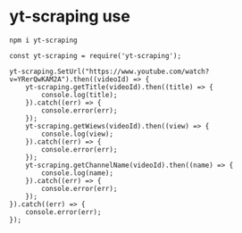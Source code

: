 ﻿# yt-scraping use
 
 ```npm i yt-scraping```

```
const yt-scraping = require('yt-scraping');

yt-scraping.SetUrl("https://www.youtube.com/watch?v=YRerQwKAM2A").then((videoId) => {
    yt-scraping.getTitle(videoId).then((title) => {
        console.log(title);
    }).catch((err) => {
        console.error(err);
    });
    yt-scraping.getWiews(videoId).then((view) => {
        console.log(view);
    }).catch((err) => {
        console.error(err);
    });
    yt-scraping.getChannelName(videoId).then((name) => {
        console.log(name);
    }).catch((err) => {
        console.error(err);
    });
}).catch((err) => {
    console.error(err);
});
```
